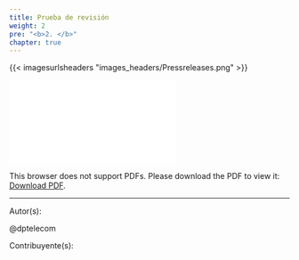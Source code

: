 ```yaml
---
title: Prueba de revisión
weight: 2
pre: "<b>2. </b>"
chapter: true
---
```


{{< imagesurlsheaders "images_headers/Pressreleases.png"  >}}


<object data="cloud/Pirl-v1.pdf" type="application/pdf" width="1400px" height="1400px">
    <embed src="cloud/Pirl-v1.pdf">
        <p>This browser does not support PDFs. Please download the PDF to view it: <a href="http://yoursite.com/the.pdf">Download PDF</a>.</p>
    </embed>
</object>






---
Autor(s):  


@dptelecom

Contribuyente(s):
